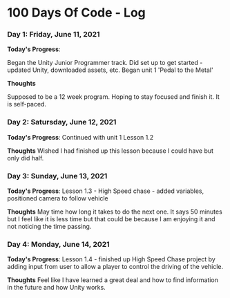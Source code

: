 # 100 Days Of Code - Log


### Day 1: Friday, June 11, 2021

**Today's Progress**: 

Began the Unity Junior Programmer track. Did set up to get started - updated Unity, downloaded assets, etc. Began unit 1 'Pedal to the Metal'

**Thoughts** 

Supposed to be a 12 week program. Hoping to stay focused and finish it. It is self-paced.

### Day 2: Satursday, June 12, 2021

**Today's Progress**:
Continued with unit 1 Lesson 1.2

**Thoughts**
Wished I had finished up this lesson because I could have but only did half. 

### Day 3: Sunday, June 13, 2021

**Today's Progress**:
Lesson 1.3 - High Speed chase - added variables, positioned camera to follow vehicle

**Thoughts**
May time how long it takes to do the next one. It says 50 minutes but I feel like it is less time but that could be because I am enjoying it and not noticing the time passing.

### Day 4: Monday, June 14, 2021

**Today's Progress**:
Lesson 1.4 - finished up High Speed Chase project by adding input from user to allow a player to control the driving of the vehicle.

**Thoughts**
Feel like I have learned a great deal and how to find information in the future and how Unity works.
